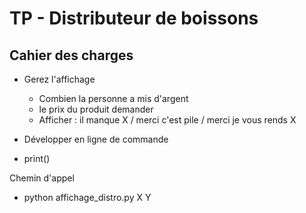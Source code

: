# TP - Distributeur de boissons 

## Cahier des charges 

- Gerez l'affichage 
  - Combien la personne a mis d'argent 
  - le prix du produit demander 
  - Afficher : il manque X / merci c'est pile / merci je vous rends X

- Développer en ligne de commande 

- print()

Chemin d'appel 
- python affichage_distro.py X Y 


